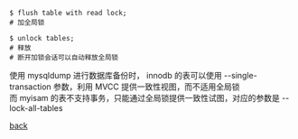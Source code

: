 ```
$ flush table with read lock;  
# 加全局锁  

$ unlock tables;
# 释放  
# 断开加锁会话可以自动释放全局锁  
```

使用 mysqldump 进行数据库备份时， innodb 的表可以使用 --single-transaction 参数，利用 MVCC 提供一致性视图，而不适用全局锁  
而 myisam 的表不支持事务，只能通过全局锁提供一致性试图，对应的参数是 --lock-all-tables  

[back](../3.md)  